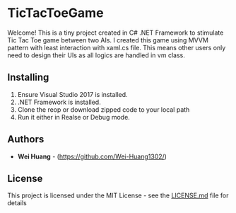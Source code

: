 # TicTacToeGame

Welcome! This is a tiny project created in C# .NET Framework to stimulate Tic Tac Toe game between two AIs. I created this game using 
MVVM pattern with least interaction with xaml.cs file. This means other users only need to design their UIs as all logics are handled in 
vm class.

## Installing

1. Ensure Visual Studio 2017 is installed.
2. .NET Framework is installed.
3. Clone the reop or download zipped code to your local path
4. Run it either in Realse or Debug mode.


## Authors

* **Wei Huang** - (https://github.com/Wei-Huang1302/)

## License

This project is licensed under the MIT License - see the [LICENSE.md](LICENSE.md) file for details


